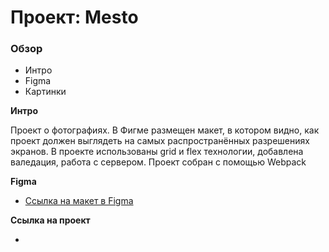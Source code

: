 # Проект: Mesto

### Обзор
* Интро
* Figma
* Картинки

**Интро**

Проект о фотографиях.
В Фигме размещен макет, в котором видно, как проект должен выглядеть на самых распространённых разрешениях экранов.
В проекте использованы grid и flex технологии, добавлена валедация, работа с сервером.
Проект собран с помощью Webpack

**Figma**

* [Ссылка на макет в Figma](https://www.figma.com/file/2cn9N9jSkmxD84oJik7xL7/JavaScript.-Sprint-4?node-id=0%3A1)

**Ссылка на проект**

* 
